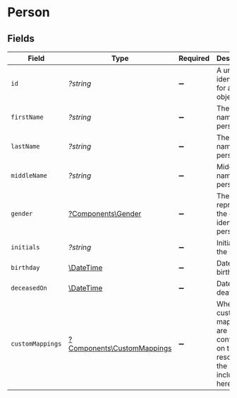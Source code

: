 # Person


## Fields

| Field                                                                             | Type                                                                              | Required                                                                          | Description                                                                       | Example                                                                           |
| --------------------------------------------------------------------------------- | --------------------------------------------------------------------------------- | --------------------------------------------------------------------------------- | --------------------------------------------------------------------------------- | --------------------------------------------------------------------------------- |
| `id`                                                                              | *?string*                                                                         | :heavy_minus_sign:                                                                | A unique identifier for an object.                                                | 12345                                                                             |
| `firstName`                                                                       | *?string*                                                                         | :heavy_minus_sign:                                                                | The first name of the person.                                                     | Elon                                                                              |
| `lastName`                                                                        | *?string*                                                                         | :heavy_minus_sign:                                                                | The last name of the person.                                                      | Musk                                                                              |
| `middleName`                                                                      | *?string*                                                                         | :heavy_minus_sign:                                                                | Middle name of the person.                                                        | D.                                                                                |
| `gender`                                                                          | [?Components\Gender](../../Models/Components/Gender.md)                           | :heavy_minus_sign:                                                                | The gender represents the gender identity of a person.                            | male                                                                              |
| `initials`                                                                        | *?string*                                                                         | :heavy_minus_sign:                                                                | Initials of the person                                                            | EM                                                                                |
| `birthday`                                                                        | [\DateTime](https://www.php.net/manual/en/class.datetime.php)                     | :heavy_minus_sign:                                                                | Date of birth                                                                     | 2000-08-12                                                                        |
| `deceasedOn`                                                                      | [\DateTime](https://www.php.net/manual/en/class.datetime.php)                     | :heavy_minus_sign:                                                                | Date of death                                                                     | 2000-08-12                                                                        |
| `customMappings`                                                                  | [?Components\CustomMappings](../../Models/Components/CustomMappings.md)           | :heavy_minus_sign:                                                                | When custom mappings are configured on the resource, the result is included here. |                                                                                   |